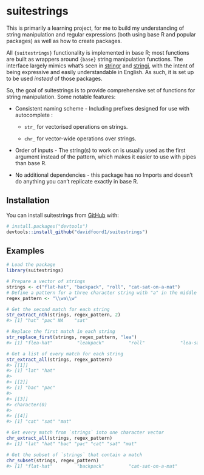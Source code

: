 
<!-- README.md is generated from README.Rmd. Please edit that file -->

# suitestrings

<!-- badges: start -->
<!-- badges: end -->

This is primarily a learning project, for me to build my understanding
of string manipulation and regular expressions (both using base R and
popular packages) as well as how to create packages.

All `{suitestrings}` functionality is implemented in base R; most
functions are built as wrappers around `{base}` string manipulation
functions. The interface largely mimics what’s seen in
[stringr](https://stringr.tidyverse.org/reference/index.html) and
[stringi](https://stringi.gagolewski.com/rapi/stri_count.html), with the
intent of being expressive and easily understandable in English. As
such, it is set up to be used *instead* of those packages.

So, the goal of suitestrings is to provide comprehensive set of
functions for string manipulation. Some notable features:

- Consistent naming scheme - Including prefixes designed for use with
  autocomplete :

  - `str_` for vectorised operations on strings.

  - `chr_` for vector-wide operations over strings.

- Order of inputs - The string(s) to work on is usually used as the
  first argument instead of the pattern, which makes it easier to use
  with pipes than base R.

- No additional dependencies - this package has no Imports and doesn’t
  do anything you can’t replicate exactly in base R.

## Installation

You can install suitestrings from [GitHub](https://github.com/) with:

``` r
# install.packages("devtools")
devtools::install_github("davidfoord1/suitestrings")
```

## Examples

``` r
# Load the package
library(suitestrings)

# Prepare a vector of strings
strings <- c("flat-hat", "backpack", "roll", "cat-sat-on-a-mat")
# Define a pattern for a three character string with "a" in the middle
regex_pattern <- "\\wa\\w"

# Get the second match for each string
str_extract_nth(strings, regex_pattern, 2)
#> [1] "hat" "pac" NA    "sat"

# Replace the first match in each string
str_replace_first(strings, regex_pattern, "lea")
#> [1] "flea-hat"         "leakpack"         "roll"             "lea-sat-on-a-mat"

# Get a list of every match for each string
str_extract_all(strings, regex_pattern)
#> [[1]]
#> [1] "lat" "hat"
#> 
#> [[2]]
#> [1] "bac" "pac"
#> 
#> [[3]]
#> character(0)
#> 
#> [[4]]
#> [1] "cat" "sat" "mat"

# Get every match from `strings` into one character vector
chr_extract_all(strings, regex_pattern)
#> [1] "lat" "hat" "bac" "pac" "cat" "sat" "mat"

# Get the subset of `strings` that contain a match
chr_subset(strings, regex_pattern)
#> [1] "flat-hat"         "backpack"         "cat-sat-on-a-mat"
```
